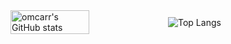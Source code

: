 <div style="display: flex; align-items: center;">
  <img src="https://github-readme-stats.vercel.app/api?username=omcarr&theme=gotham&show_icons=true" alt="omcarr's GitHub stats" width="50%">
  <img src="https://github-readme-stats.vercel.app/api/top-langs/?username=omcarr&theme=gotham" alt="Top Langs" style="width: auto; flex-grow: 1;">
</div>
